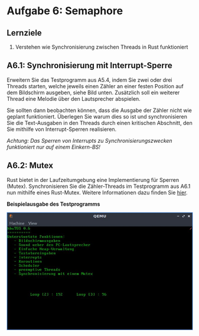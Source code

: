 # Aufgabe 6: Semaphore

## Lernziele
1. Verstehen wie Synchronisierung zwischen Threads in Rust funktioniert


## A6.1: Synchronisierung mit Interrupt-Sperre
Erweitern Sie das Testprogramm aus A5.4, indem Sie zwei oder drei Threads starten, welche jeweils einen Zähler an einer festen Position auf dem Bildschirm ausgeben, siehe Bild unten. Zusätzlich soll ein weiterer Thread eine Melodie über den Lautsprecher abspielen.

Sie sollten dann beobachten können, dass die Ausgabe der Zähler nicht wie geplant funktioniert. Überlegen Sie warum dies so ist und synchronisieren Sie die Text-Ausgaben in den Threads durch einen kritischen Abschnitt, den Sie mithilfe von Interrupt-Sperren realisieren.
 
*Achtung: Das Sperren von Interrupts zu Synchronisierungszwecken funktioniert nur auf einem Einkern-BS!*


## A6.2: Mutex
Rust bietet in der Laufzeitumgebung eine Implementierung für Sperren (Mutex). Synchronisieren Sie die Zähler-Threads im Testprogramm aus A6.1 nun mithilfe eines Rust-Mutex. Weitere Informationen dazu finden Sie [hier](https://doc.rust-lang.org/std/sync/struct.Mutex.html).


**Beispielausgabe des Testprogramms**

![Loops](https://github.com/hhu-bsinfo/hhuTOSr/blob/aufgabe-6/img/screen.jpg)
